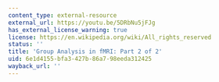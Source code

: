 ```yaml
---
content_type: external-resource
external_url: https://youtu.be/5DRbNu5jFJg
has_external_license_warning: true
license: https://en.wikipedia.org/wiki/All_rights_reserved
status: ''
title: 'Group Analysis in fMRI: Part 2 of 2'
uid: 6e1d4155-bfa3-427b-86a7-98eeda312425
wayback_url: ''
---
```


